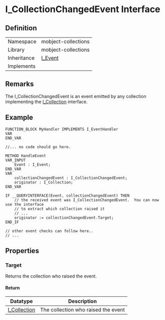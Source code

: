# I_CollectionChangedEvent Interface

## Definition

|             |                                                |
| ----------- | ---------------------------------------------- |
| Namespace   | mobject-collections                            |
| Library     | mobject-collections                            |
| Inheritance | [I_Event](http://events.mobject.org/#/I_Event) |
| Implements  |                                                |

## Remarks

The I_CollectionChangedEvent is an event emitted by any collection implementing the [I_Collection](I_Collection.md) interface.

## Example

```declaration
FUNCTION_BLOCK MyHandler IMPLEMENTS I_EventHandler
VAR
END_VAR
```

```body
//... no code should go here.
```

```declaration
METHOD HandleEvent
VAR_INPUT
    Event : I_Event;
END_VAR
VAR
    collectionChangedEvent : I_CollectionChangedEvent;
    originator : I_Collection;
END_VAR
```

```body
IF __QUERYINTERFACE(Event, collectionChangedEvent) THEN
    // the received event was I_CollectionChangedEvent.  You can now use the interface
    // to extract which collection raised it
    // ...
    originator := collectionChangedEvent.Target;
END_IF

// other event checks can follow here..
// ...
```

## Properties

### Target

Returns the collection who raised the event.

#### Return

| Datatype                        | Description                         |
| ------------------------------- | ----------------------------------- |
| [I_Collection](I_Collection.md) | The collection who raised the event |
